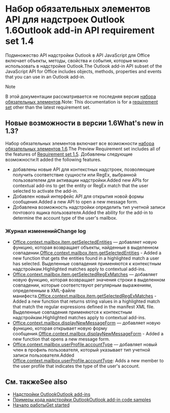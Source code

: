 # <a name="outlook-add-in-api-requirement-set-16"></a><span data-ttu-id="1cae0-101">Набор обязательных элементов API для надстроек Outlook 1.6</span><span class="sxs-lookup"><span data-stu-id="1cae0-101">Outlook add-in API requirement set 1.4</span></span>

<span data-ttu-id="1cae0-102">Подмножество API надстройки Outlook в API JavaScript для Office включает объекты, методы, свойства и события, которые можно использовать в надстройке Outlook.</span><span class="sxs-lookup"><span data-stu-id="1cae0-102">The Outlook add-in API subset of the JavaScript API for Office includes objects, methods, properties and events that you can use in an Outlook add-in.</span></span>

> [!NOTE]
> <span data-ttu-id="1cae0-103">В этой документации рассматривается не последняя версия [набора обязательных элементов](/office/dev/add-ins/reference/requirement-sets/outlook-api-requirement-sets).</span><span class="sxs-lookup"><span data-stu-id="1cae0-103">Note: This documentation is for a [requirement set](/office/dev/add-ins/reference/requirement-sets/outlook-api-requirement-sets) other than the latest requirement set.</span></span>

## <a name="whats-new-in-16"></a><span data-ttu-id="1cae0-104">Новые возможности в версии 1.6</span><span class="sxs-lookup"><span data-stu-id="1cae0-104">What's new in 1.3?</span></span>

<span data-ttu-id="1cae0-105">Набор обязательных элементов включает все возможности [набора обязательных элементов 1.6](../requirement-set-1.5/outlook-requirement-set-1.5.md).</span><span class="sxs-lookup"><span data-stu-id="1cae0-105">The Preview Requirement set includes all of the features of [Requirement set 1.5](../requirement-set-1.5/outlook-requirement-set-1.5.md).</span></span> <span data-ttu-id="1cae0-106">Добавлены следующие возможности:</span><span class="sxs-lookup"><span data-stu-id="1cae0-106">It added the following features.</span></span>

- <span data-ttu-id="1cae0-107">добавлены новые API для контекстных надстроек, позволяющие получить соответствие сущности или RegEx, выбранной пользователем для активации надстройки.</span><span class="sxs-lookup"><span data-stu-id="1cae0-107">Added new APIs for contextual add-ins to get the entity or RegEx match that the user selected to activate the add-in.</span></span>
- <span data-ttu-id="1cae0-108">Добавлен новый интерфейс API для открытия новой формы сообщения.</span><span class="sxs-lookup"><span data-stu-id="1cae0-108">Added a new API to open a new message form.</span></span>
- <span data-ttu-id="1cae0-109">Добавлена возможность надстройки определить тип учетной записи почтового ящика пользователя.</span><span class="sxs-lookup"><span data-stu-id="1cae0-109">Added the ability for the add-in to determine the account type of the user's mailbox.</span></span>

### <a name="change-log"></a><span data-ttu-id="1cae0-110">Журнал изменений</span><span class="sxs-lookup"><span data-stu-id="1cae0-110">Change log</span></span>

- <span data-ttu-id="1cae0-111">[Office.context.mailbox.item.getSelectedEntities](office.context.mailbox.item.md#getselectedentities--entitiesjavascriptapioutlook16officeentities) — добавляет новую функцию, которая возвращает объекты, найденные в выделенном совпадении.</span><span class="sxs-lookup"><span data-stu-id="1cae0-111">[Office.context.mailbox.item.getSelectedEntities](office.context.mailbox.item.md#getselectedentities--entitiesjavascriptapioutlook16officeentities) - Added a new function that gets the entities found in a highlighted match a user has selected.</span></span> <span data-ttu-id="1cae0-112">Выделенные совпадения применяются к контекстным надстройкам.</span><span class="sxs-lookup"><span data-stu-id="1cae0-112">Highlighted matches apply to contextual add-ins.</span></span>
- <span data-ttu-id="1cae0-113">[Office.context.mailbox.item.getSelectedRegExMatches](office.context.mailbox.item.md#getselectedregexmatches--object) — добавляет новую функцию, которая возвращает значения строки в выделенном совпадении, которые соответствуют регулярным выражениям, определенным в XML-файле манифеста.</span><span class="sxs-lookup"><span data-stu-id="1cae0-113">[Office.context.mailbox.item.getSelectedRegExMatches](office.context.mailbox.item.md#getselectedregexmatches--object) - Added a new function that returns string values in a highlighted match that match the regular expressions defined in the manifest XML file.</span></span> <span data-ttu-id="1cae0-114">Выделенные совпадения применяются к контекстным надстройкам.</span><span class="sxs-lookup"><span data-stu-id="1cae0-114">Highlighted matches apply to contextual add-ins.</span></span>
- <span data-ttu-id="1cae0-115">[Office.context.mailbox.displayNewMessageForm](office.context.mailbox.md#displaynewmessageformparameters) — добавляет новую функцию, которая открывает новую форму сообщения.</span><span class="sxs-lookup"><span data-stu-id="1cae0-115">[Office.context.mailbox.displayNewMessageForm](office.context.mailbox.md#displaynewmessageformparameters) - Added a new function that opens a new message form.</span></span>
- <span data-ttu-id="1cae0-116">[Office.context.mailbox.userProfile.accountType](office.context.mailbox.userprofile.md#accounttype-string) — добавляет новый член в профиль пользователя, который указывает тип учетной записи пользователя.</span><span class="sxs-lookup"><span data-stu-id="1cae0-116">Added [Office.context.mailbox.userProfile.accountType](office.context.mailbox.userprofile.md#accounttype-string): Adds a new member to the user profile that indicates the type of the user's account.</span></span>

## <a name="see-also"></a><span data-ttu-id="1cae0-117">См. также</span><span class="sxs-lookup"><span data-stu-id="1cae0-117">See also</span></span>

- [<span data-ttu-id="1cae0-118">Надстройки Outlook</span><span class="sxs-lookup"><span data-stu-id="1cae0-118">Outlook add-ins</span></span>](https://docs.microsoft.com/outlook/add-ins/)
- [<span data-ttu-id="1cae0-119">Примеры кода надстройки Outlook</span><span class="sxs-lookup"><span data-stu-id="1cae0-119">Outlook add-in code samples</span></span>](https://developer.microsoft.com/outlook/gallery/?filterBy=Outlook,Samples,Add-ins)
- [<span data-ttu-id="1cae0-120">Начало работы</span><span class="sxs-lookup"><span data-stu-id="1cae0-120">Get started</span></span>](https://docs.microsoft.com/outlook/add-ins/quick-start)